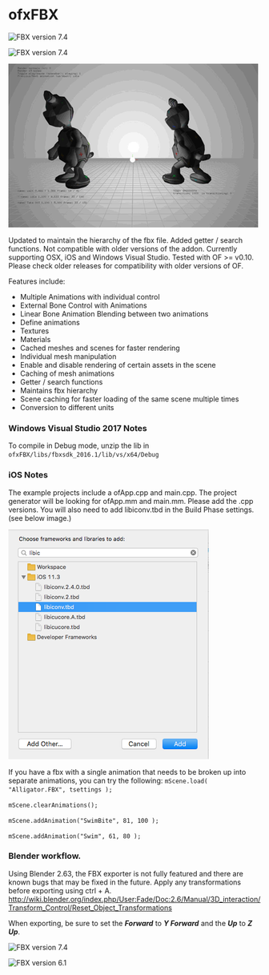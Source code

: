 # ofxFBX

![FBX version 7.4](ReadMeImages/fbxAnim.gif)

![FBX version 7.4](ReadMeImages/fbxout.gif)

![FBX version 7.4](ReadMeImages/teddy.mov.gif)

Updated to maintain the hierarchy of the fbx file. Added getter / search functions. 
Not compatible with older versions of the addon.
Currently supporting OSX, iOS and Windows Visual Studio. Tested with OF >= v0.10. Please check older releases for compatibility with older versions of OF.

Features include:
* Multiple Animations with individual control
* External Bone Control with Animations
* Linear Bone Animation Blending between two animations
* Define animations
* Textures
* Materials
* Cached meshes and scenes for faster rendering
* Individual mesh manipulation
* Enable and disable rendering of certain assets in the scene
* Caching of mesh animations
* Getter / search functions
* Maintains fbx hierarchy
* Scene caching for faster loading of the same scene multiple times
* Conversion to different units

### Windows Visual Studio 2017 Notes
To compile in Debug mode, unzip the lib in `ofxFBX/libs/fbxsdk_2016.1/lib/vs/x64/Debug`

### iOS Notes
The example projects include a ofApp.cpp and main.cpp. The project generator will be looking for ofApp.mm and main.mm. Please add the .cpp versions. You will also need to add libiconv.tbd in the Build Phase settings. (see below image.)

![libiconv](ReadMeImages/libiconv.png)

If you have a fbx with a single animation that needs to be broken up into separate animations, you can try the following:
`mScene.load( "Alligator.FBX", tsettings );`

`mScene.clearAnimations();`

`mScene.addAnimation("SwimBite", 81, 100 );`

`mScene.addAnimation("Swim", 61, 80 );`


### Blender workflow. 
Using Blender 2.63, the FBX exporter is not fully featured and there are known bugs that may be fixed in the future.
Apply any transformations before exporting using ctrl + A. http://wiki.blender.org/index.php/User:Fade/Doc:2.6/Manual/3D_interaction/Transform_Control/Reset_Object_Transformations

When exporting, be sure to set the **_Forward_** to **_Y Forward_** and the **_Up_** to **_Z Up_**.

![FBX version 7.4](https://github.com/NickHardeman/ofxFBX/blob/master/ReadMeImages/Screen%20Shot%202014-09-18%20at%2011.09.05%20PM.png)

![FBX version 6.1](https://github.com/NickHardeman/ofxFBX/blob/master/ReadMeImages/Screen%20Shot%202014-09-19%20at%204.05.06%20PM.png)
